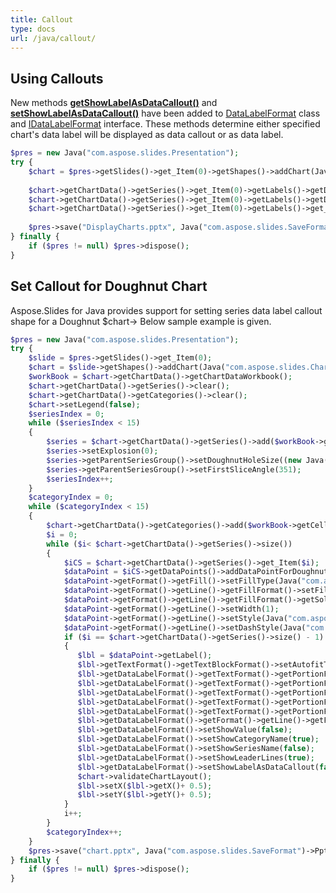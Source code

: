 ```yaml
---
title: Callout
type: docs
url: /java/callout/
---
```


## **Using Callouts**
New methods [**getShowLabelAsDataCallout()**](https://apireference.aspose.com/slides/java/com.aspose.slides/IDataLabelFormat#getShowLabelAsDataCallout--) and [**setShowLabelAsDataCallout()**](https://apireference.aspose.com/slides/java/com.aspose.slides/IDataLabelFormat#setShowLabelAsDataCallout-boolean-) have been added to [DataLabelFormat](http://www.aspose.com/api/java/slides/com.aspose.slides/classes/DataLabelFormat) class and [IDataLabelFormat](http://www.aspose.com/api/java/slides/com.aspose.slides/interfaces/IDataLabelFormat) interface. These methods determine either specified chart's data label will be displayed as data callout or as data label.

```php
$pres = new Java("com.aspose.slides.Presentation");
try {
    $chart = $pres->getSlides()->get_Item(0)->getShapes()->addChart(Java("com.aspose.slides.ChartType")->Pie, 50, 50, 500, 400);
    
    $chart->getChartData()->getSeries()->get_Item(0)->getLabels()->getDefaultDataLabelFormat()->setShowValue(true);
    $chart->getChartData()->getSeries()->get_Item(0)->getLabels()->getDefaultDataLabelFormat()->setShowLabelAsDataCallout(true);
    $chart->getChartData()->getSeries()->get_Item(0)->getLabels()->get_Item(2)->getDataLabelFormat()->setShowLabelAsDataCallout(false);
    
    $pres->save("DisplayCharts.pptx", Java("com.aspose.slides.SaveFormat")->Pptx);
} finally {
    if ($pres != null) $pres->dispose();
}
```

## **Set Callout for Doughnut Chart**
Aspose.Slides for Java provides support for setting series data label callout shape for a Doughnut $chart-> Below sample example is given. 

```php
$pres = new Java("com.aspose.slides.Presentation");
try {
    $slide = $pres->getSlides()->get_Item(0);
    $chart = $slide->getShapes()->addChart(Java("com.aspose.slides.ChartType")->Doughnut, 10, 10, 500, 500, false);
    $workBook = $chart->getChartData()->getChartDataWorkbook();
    $chart->getChartData()->getSeries()->clear();
    $chart->getChartData()->getCategories()->clear();
    $chart->setLegend(false);
    $seriesIndex = 0;
    while ($seriesIndex < 15)
    {
        $series = $chart->getChartData()->getSeries()->add($workBook->getCell(0, 0, $seriesIndex + 1, "SERIES " . $seriesIndex), $chart->getType());
        $series->setExplosion(0);
        $series->getParentSeriesGroup()->setDoughnutHoleSize((new Java("java.lang.Integer", 20))->byteValue());
        $series->getParentSeriesGroup()->setFirstSliceAngle(351);
        $seriesIndex++;
    }
    $categoryIndex = 0;
    while ($categoryIndex < 15)
    {
        $chart->getChartData()->getCategories()->add($workBook->getCell(0, $categoryIndex + 1, 0, "CATEGORY " . $categoryIndex));
        $i = 0;
        while ($i< $chart->getChartData()->getSeries()->size())
        {
            $iCS = $chart->getChartData()->getSeries()->get_Item($i);
            $dataPoint = $iCS->getDataPoints()->addDataPointForDoughnutSeries($workBook->getCell(0, $categoryIndex + 1, i + 1, 1));
            $dataPoint->getFormat()->getFill()->setFillType(Java("com.aspose.slides.FillType")->Solid);
            $dataPoint->getFormat()->getLine()->getFillFormat()->setFillType(Java("com.aspose.slides.FillType")->Solid);
            $dataPoint->getFormat()->getLine()->getFillFormat()->getSolidFillColor()->setColor($java.awt.Color.WHITE);
            $dataPoint->getFormat()->getLine()->setWidth(1);
            $dataPoint->getFormat()->getLine()->setStyle(Java("com.aspose.slides.LineStyle")->Single);
            $dataPoint->getFormat()->getLine()->setDashStyle(Java("com.aspose.slides.LineDashStyle")->Solid);
            if ($i == $chart->getChartData()->getSeries()->size() - 1)
            {
               $lbl = $dataPoint->getLabel();
               $lbl->getTextFormat()->getTextBlockFormat()->setAutofitType(Java("com.aspose.slides.TextAutofitType")->Shape);
               $lbl->getDataLabelFormat()->getTextFormat()->getPortionFormat()->setFontBold(Java("com.aspose.slides.NullableBool")->True);
               $lbl->getDataLabelFormat()->getTextFormat()->getPortionFormat()->setLatinFont(new  Java("com.aspose.slides.FontData", "DINPro-Bold"));
               $lbl->getDataLabelFormat()->getTextFormat()->getPortionFormat()->setFontHeight(12);
               $lbl->getDataLabelFormat()->getTextFormat()->getPortionFormat()->getFillFormat()->setFillType(Java("com.aspose.slides.FillType")->Solid);
               $lbl->getDataLabelFormat()->getTextFormat()->getPortionFormat()->getFillFormat()->getSolidFillColor()->setColor($java.awt.Color.LIGHT_GRAY);
               $lbl->getDataLabelFormat()->getFormat()->getLine()->getFillFormat()->getSolidFillColor()->setColor($java.awt.Color.WHITE);
               $lbl->getDataLabelFormat()->setShowValue(false);
               $lbl->getDataLabelFormat()->setShowCategoryName(true);
               $lbl->getDataLabelFormat()->setShowSeriesName(false);
               $lbl->getDataLabelFormat()->setShowLeaderLines(true);
               $lbl->getDataLabelFormat()->setShowLabelAsDataCallout(false);
               $chart->validateChartLayout();
               $lbl->setX($lbl->getX()+ 0.5);
               $lbl->setY($lbl->getY()+ 0.5);
            }
            i++;
        }
        $categoryIndex++;
    }
    $pres->save("chart.pptx", Java("com.aspose.slides.SaveFormat")->Pptx);
} finally {
    if ($pres != null) $pres->dispose();
}
```
